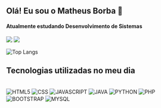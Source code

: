 ## Olá! Eu sou o Matheus Borba 🤙

#### Atualmente estudando Desenvolvimento de Sistemas
[![](https://img.shields.io/badge/LinkedIn-0077B5?style=for-the-badge&logo=linkedin&logoColor=white)](https://www.linkedin.com/in/matheus-leandro-de-borba-8152a7279/)
[![](https://img.shields.io/badge/Instagram-E4405F?style=for-the-badge&logo=instagram&logoColor=white)](https://www.instagram.com/_mborba/)


![Top Langs](https://github-readme-stats.vercel.app/api/top-langs/?username=mtsborba&hide=javascript,html)

## Tecnologias utilizadas no meu dia

<div style="display: inline_block"><br/>
    <img align="center" alt="HTML5"src="https://img.shields.io/badge/HTML5-E34F26?style=for-the-badge&logo=html5&logoColor=white"/>
    <img align="center" alt="CSS"src="https://img.shields.io/badge/CSS3-1572B6?style=for-the-badge&logo=css3&logoColor=white"/>
    <img align="center" alt="JAVASCRIPT"src="https://img.shields.io/badge/JavaScript-323330?style=for-the-badge&logo=javascript&logoColor=F7DF1E"/>
    <img align="center" alt="JAVA"src="https://img.shields.io/badge/Java-ED8B00?style=for-the-badge&logo=openjdk&logoColor=white"/>
    <img align="center" alt="PYTHON"src="https://img.shields.io/badge/Python-14354C?style=for-the-badge&logo=python&logoColor=white"/>
    <img align="center" alt="PHP"src="https://img.shields.io/badge/PHP-777BB4?style=for-the-badge&logo=php&logoColor=white"/>
    <img align="center" alt="BOOTSTRAP"src="https://img.shields.io/badge/Bootstrap-563D7C?style=for-the-badge&logo=bootstrap&logoColor=white"/>
    <img align="center" alt="MYSQL"src="https://img.shields.io/badge/MySQL-00000F?style=for-the-badge&logo=mysql&logoColor=white"/>
</div>
